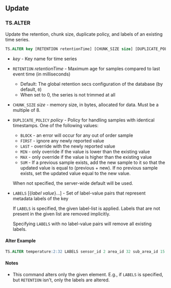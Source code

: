 ## Update

### TS.ALTER

Update the retention, chunk size, duplicate policy, and labels of an existing time series.

```sql
TS.ALTER key [RETENTION retentionTime] [CHUNK_SIZE size] [DUPLICATE_POLICY policy] [LABELS [{label value}...]]
```

- _key_ - Key name for time series
- `RETENTION` _retentionTime_ - Maximum age for samples compared to last event time (in milliseconds)
   - Default: The global retention secs configuration of the database (by default, `0`)
   - When set to 0, the series is not trimmed at all
- `CHUNK_SIZE` _size_ - memory size, in bytes, allocated for data. Must be a multiple of 8.
- `DUPLICATE_POLICY` _policy_ - Policy for handling samples with identical timestamps. One of the following values:
  - `BLOCK` - an error will occur for any out of order sample
  - `FIRST` - ignore any newly reported value
  - `LAST` - override with the newly reported value
  - `MIN` - only override if the value is lower than the existing value
  - `MAX` - only override if the value is higher than the existing value
  - `SUM` - If a previous sample exists, add the new sample to it so that the updated value is equal to (previous + new). If no previous sample exists, set the updated value equal to the new value.

  When not specified, the server-wide default will be used.

- `LABELS` [{_label_ _value_}...] - Set of label-value pairs that represent metadata labels of the key

  If `LABELS` is specified, the given label-list is applied. Labels that are not present in the given list are removed implicitly.  

  Specifying `LABELS` with no label-value pairs will remove all existing labels.
  

#### Alter Example

```sql
TS.ALTER temperature:2:32 LABELS sensor_id 2 area_id 32 sub_area_id 15
```

#### Notes
* This command alters only the given element. E.g., if `LABELS` is specified, but `RETENTION` isn't, only the labels are altered.
